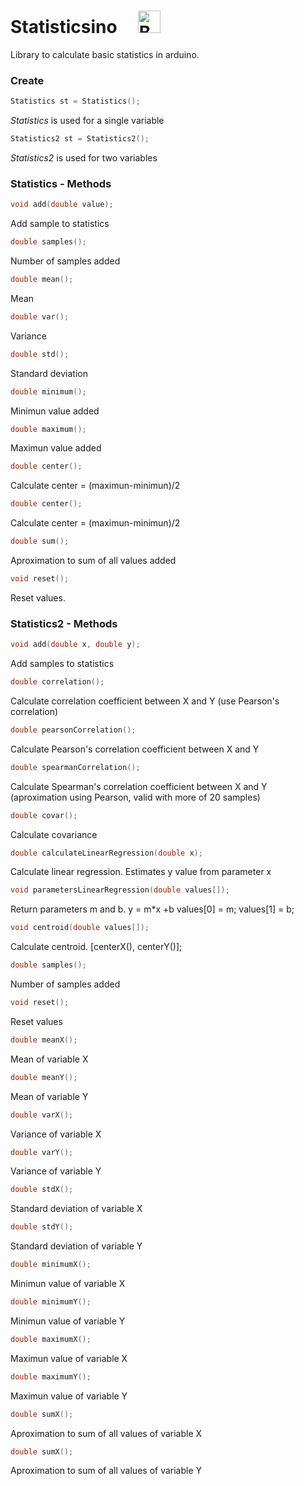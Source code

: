 # Statisticsino &nbsp;&nbsp;&nbsp;&nbsp;<a href='https://ko-fi.com/I2I012UF3' target='_blank'><img height='36' style='border:0px;height:36px;' src='https://az743702.vo.msecnd.net/cdn/kofi1.png?v=2' border='0' alt='Buy Me a Coffee at ko-fi.com' /></a>

Library to calculate basic statistics in arduino.

### Create

```c
Statistics st = Statistics();
```

*Statistics* is used for a single variable

```c
Statistics2 st = Statistics2();
```

*Statistics2* is used for two variables

### Statistics - Methods 

```c
void add(double value); 
```
Add sample to statistics

```c
double samples(); 
```
Number of samples added

```c
double mean();  
```
Mean

```c
double var(); 
```
Variance

```c
double std();  
```
Standard deviation

```c
double minimum(); 
```
Minimun value added

```c
double maximum(); 
```
Maximun value added

```c
double center(); 
```
Calculate center = (maximun-minimun)/2

```c
double center(); 
```
Calculate center = (maximun-minimun)/2

```c
double sum();
```
Aproximation to sum of all values added

```c
void reset();  
```
Reset values.

### Statistics2 - Methods 

```c
void add(double x, double y); 
```
Add samples to statistics

```c
double correlation(); 
```
Calculate correlation coefficient between X and Y (use Pearson's correlation)  

```c
double pearsonCorrelation();
```
Calculate Pearson's correlation coefficient between X and Y  

```c
double spearmanCorrelation(); 
```
Calculate Spearman's correlation coefficient between X and Y (aproximation using Pearson, valid with more of 20 samples)

```c
double covar();
```
Calculate covariance

```c
double calculateLinearRegression(double x);
```
Calculate linear regression. Estimates y value from parameter x

```c
void parametersLinearRegression(double values[]);
```
Return parameters m and b. y = m*x +b 
values[0] = m;
values[1] = b;

```c
void centroid(double values[]);
```
Calculate centroid. [centerX(), centerY()];

```c
double samples(); 
```
Number of samples added

```c
void reset();  
```
Reset values

```c
double meanX();  
```
Mean of variable X

```c
double meanY();  
```
Mean of variable Y

```c
double varX(); 
```
Variance of variable X  

```c
double varY(); 
```
Variance of variable Y  

```c
double stdX();  
```
Standard deviation of variable X  

```c
double stdY();  
```
Standard deviation of variable Y  

```c
double minimumX(); 
```
Minimun value of variable X  

```c
double minimumY(); 
```
Minimun value of variable Y  

```c
double maximumX(); 
```
Maximun value of variable X  

```c
double maximumY(); 
```
Maximun value of variable Y  

```c
double sumX();
```
Aproximation to sum of all values of variable X 

```c
double sumX();
```
Aproximation to sum of all values of variable Y
